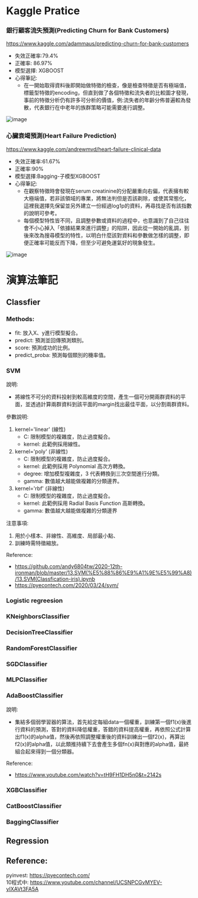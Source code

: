 
# Kaggle Pratice


### 銀行顧客流失預測(Predicting Churn for Bank Customers)  
https://www.kaggle.com/adammaus/predicting-churn-for-bank-customers  

* 失效正確率:79.4%  
* 正確率: 86.97%
* 模型選擇: XGBOOST  
* 心得筆記:
    *  在一開始取得資料後即開始做特徵的檢查，像是檢查特徵是否有極端值，標籤型特徵的encoding，但直到做了各個特徵和流失者的比較圖才發現，事前的特徵分析仍有許多可分析的價值，例:流失者的年齡分佈普遍較為發散，代表銀行在中老年的族群策略可能需要進行調整。  

  
![image](https://user-images.githubusercontent.com/34003955/124261984-0c081180-db64-11eb-9473-95661273f76d.png)
  
  
  

### 心臟衰竭預測(Heart Failure Prediction)  
https://www.kaggle.com/andrewmvd/heart-failure-clinical-data  

* 失效正確率:61.67%  
* 正確率:90%  
* 模型選擇:Bagging-子模型XGBOOST   
* 心得筆記:
    *  在觀察特徵時會發現在serum creatinine的分配嚴重向右偏，代表擁有較大極端值，若非該領域的專業，將無法判但是否該剃除，或使其常態化，這裡我選擇先保留並另外建立一份經過log1p的資料，再尋找是否有該指數的說明可參考。  
    *  每個模型特性皆不同，且調整參數或資料的過程中，也意識到了自己往往會不小心掉入「依據結果來進行調整」的陷阱，因此從一開始的亂調，到後來改為搜尋模型的特性，以明白什麼該對資料和參數做怎樣的調整，即便正確率可能反而下降，但至少可避免運氣好的現象發生。  

![image](https://user-images.githubusercontent.com/34003955/124262095-2fcb5780-db64-11eb-8a8a-4562cff39db5.png)

  
  
# 演算法筆記  

## Classfier 
### Methods:  
* fit: 放入X、y進行模型擬合。  
* predict: 預測並回傳預測類別。  
* score: 預測成功的比例。   
* predict_proba: 預測每個類別的機率值。  




  
### SVM 
說明:  
*  將線性不可分的資料投射到較高維度的空間，產生一個可分開兩群資料的平面，並透過計算兩群資料到該平面的margin找出最佳平面，以分割兩群資料。  

參數說明:  
1. kernel='linear' (線性)  
    *    C: 限制模型的複雜度，防止過度擬合。  
    *    kernel: 此範例採用線性。  
2. kernel='poly' (非線性)  
    * C: 限制模型的複雜度，防止過度擬合。    
    * kernel: 此範例採用 Polynomial 高次方轉換。    
    * degree: 增加模型複雜度，3 代表轉換到三次空間進行分類。    
    * gamma: 數值越大越能做複雜的分類邊界。  
3. kernel='rbf' (非線性)  
    * C: 限制模型的複雜度，防止過度擬合。  
    * kernel: 此範例採用 Radial Basis Function 高斯轉換。  
    * gamma: 數值越大越能做複雜的分類邊界  
    
注意事項:  
1.    用於小樣本、非線性、高維度、局部最小點、
1.    訓練時需特徵縮放。  
    
Reference:  
*  https://github.com/andy6804tw/2020-12th-ironman/blob/master/13.SVM(%E5%88%86%E9%A1%9E%E5%99%A8)/13.SVM(Classfication-iris).ipynb  
*  https://pyecontech.com/2020/03/24/svm/


### Logistic regreesion 

### KNeighborsClassifier   
### DecisionTreeClassifier  
### RandomForestClassifier  
### SGDClassifier  
### MLPClassifier  
### AdaBoostClassifier    
說明:  
*    集結多個弱學習器的算法，首先給定每組data一個權重，訓練第一個f1(x)後進行資料的預測，答對的資料降低權重，答錯的資料提高權重，再依照公式計算出f1(x)的alpha值，然後再依照調整權重後的資料訓練出一個f2(x)，再算出f2(x)的alpha值，以此類推持續下去會產生多個fn(x)與對應的alpha值，最終組合起來得到一個分類器。  

Reference:
*    https://www.youtube.com/watch?v=tH9FH1DH5n0&t=2142s

### XGBClassifier  
### CatBoostClassifier  
### BaggingClassifier  

## Regression  


## Reference:
pyinvest:  https://pyecontech.com/  
10程式中:  https://www.youtube.com/channel/UCSNPCGvMYEV-yIXAVt3FA5A  
